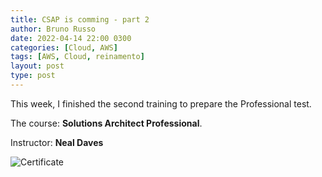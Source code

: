 ```yaml
---
title: CSAP is comming - part 2
author: Bruno Russo
date: 2022-04-14 22:00 0300
categories: [Cloud, AWS]
tags: [AWS, Cloud, reinamento]
layout: post
type: post
---
```


This week, I finished the second training to prepare the Professional test.

The course: **Solutions Architect Professional**.

Instructor: **Neal Daves**


![Certificate](https://brunorusso.com.br/asset/AWS-treinamento-neal.jpg)


